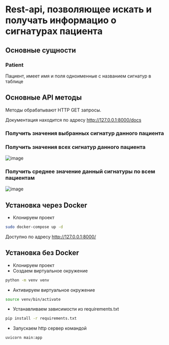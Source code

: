 # Rest-api, позволяющее искать и получать информацио о сигнатурах пациента



## Основные сущности

### Patient

Пациент, имеет имя и поля одноименные с названием сигнатур в таблице

## Основные API методы

Методы обрабатывают HTTP GET запросы.

Документация находится по адресу http://127.0.0.1:8000/docs

### Получить значения выбранных сигнатур данного пациента

### Получить значения всех сигнатур данного пациента

![image](https://user-images.githubusercontent.com/81371413/128725786-520f5f92-406b-4ff2-881a-289262ab15ec.png)


### Получить среднее значение данный сигнатуры по всем пациентам

![image](https://user-images.githubusercontent.com/81371413/128725834-27635d71-6547-45ad-968f-5ab91a89678b.png)


## Установка через Docker<br>
* Клонируем проект
```bash
sudo docker-compose up -d
```

Доступно по адресу http://127.0.0.1:8000/



## Установка без Docker<br>
* Клонируем проект
* Создаем виртуальное окружение 
```bash
python -m venv venv
```
* Активируем виртуальное окружение
```bash
source venv/bin/activate
```
* Устанавливаем зависимости из requirements.txt
```bash
pip install -r requirements.txt
```
* Запускаем http сервер командой
```bash
uvicorn main:app
```



